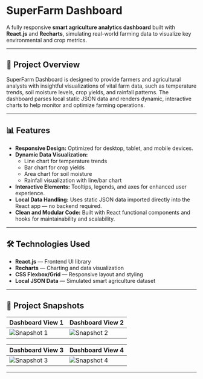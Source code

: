 # SuperFarm Dashboard

A fully responsive **smart agriculture analytics dashboard** built with **React.js** and **Recharts**, simulating real-world farming data to visualize key environmental and crop metrics.

---

## 🚜 Project Overview

SuperFarm Dashboard is designed to provide farmers and agricultural analysts with insightful visualizations of vital farm data, such as temperature trends, soil moisture levels, crop yields, and rainfall patterns. The dashboard parses local static JSON data and renders dynamic, interactive charts to help monitor and optimize farming operations.

---

## 📊 Features

- **Responsive Design:** Optimized for desktop, tablet, and mobile devices.
- **Dynamic Data Visualization:**  
  - Line chart for temperature trends  
  - Bar chart for crop yields  
  - Area chart for soil moisture  
  - Rainfall visualization with line/bar chart  
- **Interactive Elements:** Tooltips, legends, and axes for enhanced user experience.
- **Local Data Handling:** Uses static JSON data imported directly into the React app — no backend required.
- **Clean and Modular Code:** Built with React functional components and hooks for maintainability and scalability.

---

## 🛠️ Technologies Used

- **React.js** — Frontend UI library  
- **Recharts** — Charting and data visualization  
- **CSS Flexbox/Grid** — Responsive layout and styling  
- **Local JSON Data** — Simulated smart agriculture dataset  

---

## 📸 Project Snapshots

| Dashboard View 1 | Dashboard View 2 |
|------------------|------------------|
| ![Snapshot 1]([[https://postimg.cc/5YM3xStf](https://i.postimg.cc/1t8YrWhV/Screenshot-2025-05-16-101829.png)](https://i.postimg.cc/1t8YrWhV/Screenshot-2025-05-16-101829.png)) | ![Snapshot 2]([[https://postimg.cc/zyswjFKT](https://i.postimg.cc/d01WJW0N/Screenshot-2025-05-16-101844.png)](https://i.postimg.cc/d01WJW0N/Screenshot-2025-05-16-101844.png)) |

| Dashboard View 3 | Dashboard View 4 |
|------------------|------------------|
| ![Snapshot 3]([[https://postimg.cc/k69QrMj4](https://i.postimg.cc/cHtXnrwQ/Screenshot-2025-05-16-101902.png)](https://i.postimg.cc/cHtXnrwQ/Screenshot-2025-05-16-101902.png)) | ![Snapshot 4]([[https://postimg.cc/Cnxb1Ppp](https://i.postimg.cc/fyxC8pHy/Screenshot-2025-05-16-101915.png)](https://i.postimg.cc/fyxC8pHy/Screenshot-2025-05-16-101915.png)) |

---
